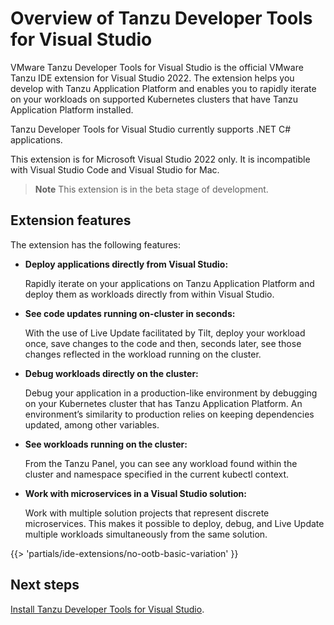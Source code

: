 # Overview of Tanzu Developer Tools for Visual Studio

VMware Tanzu Developer Tools for Visual Studio is the official VMware Tanzu IDE extension for
Visual Studio 2022.
The extension helps you develop with Tanzu Application Platform and enables you to rapidly iterate
on your workloads on supported Kubernetes clusters that have Tanzu Application Platform installed.

Tanzu Developer Tools for Visual Studio currently supports .NET C# applications.

This extension is for Microsoft Visual Studio 2022 only. It is incompatible with Visual Studio Code
and Visual Studio for Mac.

> **Note** This extension is in the beta stage of development.

## <a id="extension-features"></a> Extension features

The extension has the following features:

- **Deploy applications directly from Visual Studio:**

  Rapidly iterate on your applications on Tanzu Application Platform and deploy them as workloads
  directly from within Visual Studio.

- **See code updates running on-cluster in seconds:**

  With the use of Live Update facilitated by Tilt, deploy your workload once, save changes to the code
  and then, seconds later, see those changes reflected in the workload running on the cluster.

- **Debug workloads directly on the cluster:**

  Debug your application in a production-like environment by debugging on your Kubernetes cluster that
  has Tanzu Application Platform.
  An environment’s similarity to production relies on keeping dependencies updated, among other
  variables.

- **See workloads running on the cluster:**

  From the Tanzu Panel, you can see any workload found within the cluster and namespace specified
  in the current kubectl context.

- **Work with microservices in a Visual Studio solution:**

  Work with multiple solution projects that represent discrete microservices.
  This makes it possible to deploy, debug, and Live Update multiple workloads simultaneously from the
  same solution.

{{> 'partials/ide-extensions/no-ootb-basic-variation' }}

## <a id="next-steps"></a> Next steps

[Install Tanzu Developer Tools for Visual Studio](install.hbs.md).

